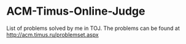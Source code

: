 # ACM-Timus-Online-Judge
List of problems solved by me in TOJ.
The problems can be found at http://acm.timus.ru/problemset.aspx
